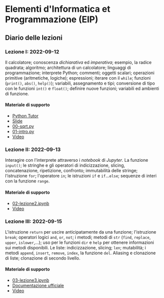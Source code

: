 # Elementi d'Informatica et Programmazione (EIP)

## Diario delle lezioni

### Lezione I: 2022-09-12

Il calcolatore; conoscenza *dichiarativa* ed *imperativa*; esempio, la radice quadrata; algoritmo; architettura di un calcolatore; linguaggi di programmazione; interprete Python; commenti; oggetti scalari; operazioni primitive (aritmetiche, logiche); espressioni; iterare con il `while`; funzioni (`print()`, `abs()`, `help()`); variabili, assegnamento e tipi; conversione di tipo con le funzioni `int()` e `float()`; definire nuove funzioni; variabili ed ambienti di funzione.

#### Materiale di supporto

- [Python Tutor](https://pythontutor.com/) 
- [Slide](/slides/01.pdf)
- [00-sqrt.py](/code/00-sqrt.py)
- [01-intro.py](/code/01-intro.py)
- [Video](https://uniroma2-my.sharepoint.com/:v:/g/personal/gianluca_rossi_uniroma2_eu/EcNrTJ06vplEnY4Fq2vv9McBiccSrnQC3E5Qk6mWaz3Igw?e=1AwueY)


### Lezione II: 2022-09-13

Interagire con l'interprete attraverso i *notebook* di *Jupyter*. La funzione `input()`; le stringhe e gli operatori di indicizzazione, slicing, concatenazione, ripetizione, confronto; immutabilità delle stringe; l'istruzione `for`; l'operatore `in`; le istruzioni `if` e `if`...`else`; sequenze di interi con la funzione `range`.

#### Materiale di supporto

- [02-lezione2.ipynb](/code/02-lezione2.ipynb)
- [Video](https://uniroma2-my.sharepoint.com/:v:/r/personal/ercole_angelucci_uniroma2_eu/Documents/Registrazioni/Corso%20I_%20Elementi%20d%27Informatica%20et%20Programmazione%20%28EIP%29-20220913_105128-Meeting%20Recording.mp4?csf=1&web=1&e=iB6t7L)


### Lezione III: 2022-09-15

L'istruzione `return` per uscire anticipatamente da una funzione; l'istruzione `break`; operatori logici `and`, `or`, `not`; i metodi; metodi di `str` (`find`, `replace`, `upper`, `islower`,...); uso per le funzioni `dir` e `help` per ottenere informazioni sui metodi disponibili. Le liste: indicizzazione, slicing; `len`; mutabilità; i metodi `append`, `insert`, `remove`, `index`, la funzione `del`. Aliasing e clonazione di liste; clonazione di secondo livello.

#### Materiale di supporto

- [03-lezione3.ipynb](/code/03-lezione3.ipynb)
- [Documentazione ufficiale](https://www.python.org/)
- [Video](https://uniroma2-my.sharepoint.com/:v:/g/personal/gianluca_rossi_uniroma2_eu/Eagf5sTPMqBPi-MzfCkQVbwBQ0Y18okCr7KgR_u1qSrfMQ)
